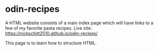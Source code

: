 # odin-recipes

A HTML website consists of a main index page which will have links to a few of my favorite pasta recipes.
Live site: https://nickschitt2510.github.io/odin-recipes/

This page is to learn how to structure HTML.